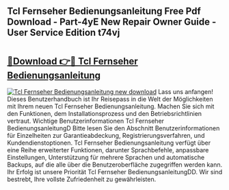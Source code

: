## Tcl Fernseher Bedienungsanleitung Free Pdf Download - Part-4yE New Repair Owner Guide - User Service Edition t74vj

# <h2><a href="http://df5t00w.blite.top/?on=Tcl+Fernseher+Bedienungsanleitung">🔗Download 👉🔴 Tcl Fernseher Bedienungsanleitung</a></h2>

[![Tcl Fernseher Bedienungsanleitung new download](https://i.imgur.com/lujVjoI.png)](http://df5t00w.blite.top/?on=Tcl+Fernseher+Bedienungsanleitung)
Lass uns anfangen! Dieses Benutzerhandbuch ist Ihr Reisepass in die Welt der Möglichkeiten mit Ihrem neuen Tcl Fernseher Bedienungsanleitung. Machen Sie sich mit den Funktionen, dem Installationsprozess und den Betriebsrichtlinien vertraut. Wichtige Benutzerinformationen Tcl Fernseher BedienungsanleitungD Bitte lesen Sie den Abschnitt Benutzerinformationen für Einzelheiten zur Garantieabdeckung, Registrierungsverfahren, und Kundendienstoptionen. Tcl Fernseher Bedienungsanleitung verfügt über eine Reihe erweiterter Funktionen, darunter Sprachbefehle, anpassbare Einstellungen, Unterstützung für mehrere Sprachen und automatische Backups, auf die alle über die Benutzeroberfläche zugegriffen werden kann. Ihr Erfolg ist unsere Priorität Tcl Fernseher BedienungsanleitungDD. Wir sind bestrebt, Ihre vollste Zufriedenheit zu gewährleisten.
